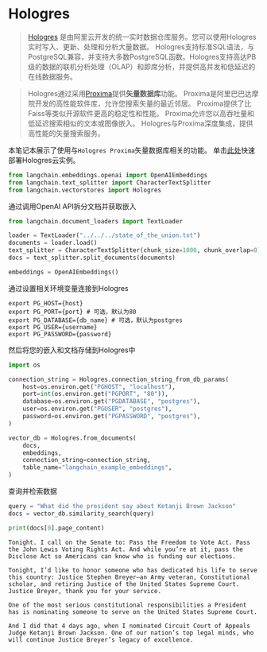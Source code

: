 # Hologres

>[Hologres](https://www.alibabacloud.com/help/en/hologres/latest/introduction) 是由阿里云开发的统一实时数据仓库服务。您可以使用Hologres实时写入、更新、处理和分析大量数据。
>Hologres支持标准SQL语法，与PostgreSQL兼容，并支持大多数PostgreSQL函数。Hologres支持高达PB级的数据的联机分析处理（OLAP）和即席分析，并提供高并发和低延迟的在线数据服务。

>Hologres通过采用[Proxima](https://www.alibabacloud.com/help/en/hologres/latest/vector-processing)提供**矢量数据库**功能。
>Proxima是阿里巴巴达摩院开发的高性能软件库，允许您搜索矢量的最近邻居。 Proxima提供了比Faiss等类似开源软件更高的稳定性和性能。 Proxima允许您以高吞吐量和低延迟搜索相似的文本或图像嵌入。 Hologres与Proxima深度集成，提供高性能的矢量搜索服务。

本笔记本展示了使用与`Hologres Proxima`矢量数据库相关的功能。
单击[此处](https://www.alibabacloud.com/zh/product/hologres)快速部署Hologres云实例。


```python
from langchain.embeddings.openai import OpenAIEmbeddings
from langchain.text_splitter import CharacterTextSplitter
from langchain.vectorstores import Hologres
```

通过调用OpenAI API拆分文档并获取嵌入


```python
from langchain.document_loaders import TextLoader

loader = TextLoader("../../../state_of_the_union.txt")
documents = loader.load()
text_splitter = CharacterTextSplitter(chunk_size=1000, chunk_overlap=0)
docs = text_splitter.split_documents(documents)

embeddings = OpenAIEmbeddings()
```

通过设置相关环境变量连接到Hologres
```
export PG_HOST={host}
export PG_PORT={port} # 可选，默认为80
export PG_DATABASE={db_name} # 可选，默认为postgres
export PG_USER={username}
export PG_PASSWORD={password}
```

然后将您的嵌入和文档存储到Hologres中


```python
import os

connection_string = Hologres.connection_string_from_db_params(
    host=os.environ.get("PGHOST", "localhost"),
    port=int(os.environ.get("PGPORT", "80")),
    database=os.environ.get("PGDATABASE", "postgres"),
    user=os.environ.get("PGUSER", "postgres"),
    password=os.environ.get("PGPASSWORD", "postgres"),
)

vector_db = Hologres.from_documents(
    docs,
    embeddings,
    connection_string=connection_string,
    table_name="langchain_example_embeddings",
)
```

查询并检索数据


```python
query = "What did the president say about Ketanji Brown Jackson"
docs = vector_db.similarity_search(query)
```


```python
print(docs[0].page_content)
```

    Tonight. I call on the Senate to: Pass the Freedom to Vote Act. Pass the John Lewis Voting Rights Act. And while you’re at it, pass the Disclose Act so Americans can know who is funding our elections. 
    
    Tonight, I’d like to honor someone who has dedicated his life to serve this country: Justice Stephen Breyer—an Army veteran, Constitutional scholar, and retiring Justice of the United States Supreme Court. Justice Breyer, thank you for your service. 
    
    One of the most serious constitutional responsibilities a President has is nominating someone to serve on the United States Supreme Court. 
    
    And I did that 4 days ago, when I nominated Circuit Court of Appeals Judge Ketanji Brown Jackson. One of our nation’s top legal minds, who will continue Justice Breyer’s legacy of excellence.
    
